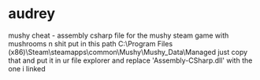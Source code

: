 # audrey
mushy cheat - assembly csharp file for the mushy steam game with mushrooms n shit
put in this path C:\Program Files (x86)\Steam\steamapps\common\Mushy\Mushy_Data\Managed
just copy that and put it in ur file explorer and replace 'Assembly-CSharp.dll' with the one i linked
